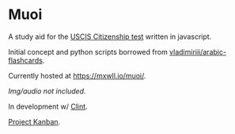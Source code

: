 Muoi
=====

A study aid for the [USCIS Citizenship test](https://www.uscis.gov/citizenship/learners/study-test/study-materials-civics-test) written in javascript.

Initial concept and python scripts borrowed from [vladimiriii/arabic-flashcards](https://github.com/vladimiriii/arabic-flashcards). 

Currently hosted at https://mxwll.io/muoi/. 

*Img/audio not included.*

In development w/ [Clint](https://github.com/CB721).

[Project Kanban](https://github.com/mxwllndrsn/muoi/projects/1).
